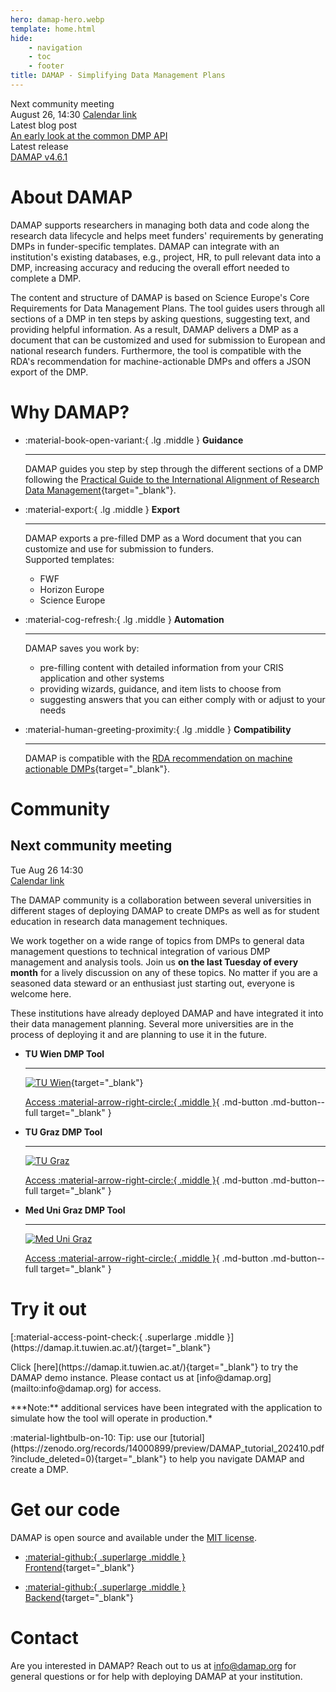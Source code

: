 ```yaml
---
hero: damap-hero.webp
template: home.html
hide:
    - navigation
    - toc
    - footer
title: DAMAP - Simplifying Data Management Plans
---
```


<div class="infobox">
    <div class="infobox__item">
        <div class="infobox__title">Next community meeting</div>
        <div class="infobox__data">
            <span class="infobox__text"><time datetime="2025-08-26T14:30:00+0200">August 26, 14:30</time></span>
            <a href="community-meeting.ics" class="md-button sm">Calendar link</a>
        </div>
    </div>
    <div class="infobox__item">
        <div class="infobox__title">Latest blog post</div>
        <div class="infobox__data">
            <span class="infobox__text"><a href="/blog/2025/07/15/an-early-look-at-the-common-dmp-api/">An early look at the common DMP API</a></span>
        </div>
    </div>
    <div class="infobox__item">
        <div class="infobox__title">Latest release</div>
        <div class="infobox__data">
            <span class="infobox__text"><a href="https://github.com/damap-org/damap-backend/releases/latest" target="_blank" rel="noopener noreferrer">DAMAP v4.6.1</a></span>
        </div>
    </div>
</div>

# About DAMAP

DAMAP supports researchers in managing both data and code along the research data lifecycle and helps meet funders' requirements by generating DMPs in funder-specific templates. DAMAP can integrate with an institution's existing databases, e.g., project, HR, to pull relevant data into a DMP, increasing accuracy and reducing the overall effort needed to complete a DMP.

The content and structure of DAMAP is based on Science Europe's Core Requirements for Data Management Plans. The tool guides users through all sections of a DMP in ten steps by asking questions, suggesting text, and providing helpful information. As a result, DAMAP delivers a DMP as a document that can be customized and used for submission to European and national research funders. Furthermore, the tool is compatible with the RDA's recommendation for machine-actionable DMPs and offers a JSON export of the DMP.

# Why DAMAP?

<div class="grid grid__4 cards" markdown>

-   :material-book-open-variant:{ .lg .middle } __Guidance__

    ---

    DAMAP guides you step by step through the different sections of a DMP following the [Practical Guide to the International Alignment of Research Data Management](https://doi.org/10.5281/zenodo.4915861){target="_blank"}.

-   :material-export:{ .lg .middle } __Export__

    ---

    DAMAP exports a pre-filled DMP as a Word document that you can customize and use for submission to funders.<br />
    Supported templates:
    <ul><li>FWF</li>
    <li>Horizon Europe</li>
    <li>Science Europe</li></ul>

-   :material-cog-refresh:{ .lg .middle } __Automation__

    ---

    DAMAP saves you work by:
    <ul>
    <li>pre-filling content with detailed information from your CRIS application and other systems</li>
    <li>providing wizards, guidance, and item lists to choose from</li>
    <li>suggesting answers that you can either comply with or adjust to your needs</li>
    </ul>

-   :material-human-greeting-proximity:{ .lg .middle } __Compatibility__

    ---

    DAMAP is compatible with the [RDA recommendation on machine actionable DMPs](https://doi.org/10.15497/rda00039){target="_blank"}.

</div>

# Community

<div class="calendar__block">
<div class="calendar" markdown>
    <h2>Next community meeting</h2>
    <time datetime="2025-08-26T14:30:00+0200">
        <span class="calendar__dow">Tue</span>
        <span class="calendar__day">Aug 26</span>
        <span class="calendar__time">14:30</span>
    </time>
    <footer>
        <a href="community-meeting.ics" class="md-button md-button--full">Calendar link</a>
    </footer>
</div>
<div class="calendar__text">
<p>
The DAMAP community is a collaboration between several universities in different stages of deploying DAMAP to create DMPs as well as for student education in research data management techniques.
</p>
<p>
We work together on a wide range of topics from DMPs to general data management questions to technical integration of various DMP management and analysis tools. Join us <strong>on the last Tuesday of every month</strong> for a lively discussion on any of these topics. No matter if you are a seasoned data steward or an enthusiast just starting out, everyone is welcome here.
</p>
</div>
</div>
<p class="center">These institutions have already deployed DAMAP and have integrated it into their data management planning. Several more universities are in the process of deploying it and are planning to use it in the future.</p>

<div class="grid cards showcase" markdown>

-   __TU Wien DMP Tool__

    ---

    [![TU Wien](TU_Wien_Square.svg)](https://dmptool.tuwien.ac.at/){target="_blank"}

    [Access :material-arrow-right-circle:{ .middle }](https://dmptool.tuwien.ac.at/){ .md-button .md-button--full target="_blank" }
 
-   __TU Graz DMP Tool__
    
    ---
    
    [![TU Graz](TU_Graz_Square.svg)](https://dmp.tugraz.at/)

    [Access :material-arrow-right-circle:{ .middle }](https://dmp.tugraz.at/){ .md-button .md-button--full target="_blank" }

-   __Med Uni Graz DMP Tool__

    ---

    [![Med Uni Graz](Med_Uni_Graz_Square.svg)](https://www.medunigraz.at/)

    [Access :material-arrow-right-circle:{ .middle }](https://www.medunigraz.at/){ .md-button .md-button--full target="_blank" }

</div>

# Try it out

<p class="center" markdown>[:material-access-point-check:{ .superlarge .middle }](https://damap.it.tuwien.ac.at/){target="_blank"}</p>

<p class="center" markdown>Click [here](https://damap.it.tuwien.ac.at/){target="_blank"} to try the DAMAP demo instance. Please contact us at [&#105;&#110;&#102;&#111;&#64;&#100;&#97;&#109;&#97;&#112;&#46;&#111;&#114;&#103;](&#109;&#97;&#105;&#108;&#116;&#111;&#58;&#105;&#110;&#102;&#111;&#64;&#100;&#97;&#109;&#97;&#112;&#46;&#111;&#114;&#103;) for access.</p>

<p class="center" markdown>***Note:** additional services have been integrated with the application to simulate how the tool will operate in production.*</p>

<p class="center" markdown>:material-lightbulb-on-10: Tip: use our [tutorial](https://zenodo.org/records/14000899/preview/DAMAP_tutorial_202410.pdf?include_deleted=0){target="_blank"} to help you navigate DAMAP and create a DMP.</p> 

# Get our code

<p class="center">DAMAP is open source and available under the <a href="https://opensource.org/license/mit" target="_blank">MIT license</a>.</p>

<div class="grid cards center" markdown>

-   [:material-github:{ .superlarge .middle }<br />Frontend](https://github.com/damap-org/damap-frontend){target="_blank"}
 
-   [:material-github:{ .superlarge .middle }<br />Backend](https://github.com/damap-org/damap-backend){target="_blank"}

</div>

# Contact

Are you interested in DAMAP? Reach out to us at [&#105;&#110;&#102;&#111;&#64;&#100;&#97;&#109;&#97;&#112;&#46;&#111;&#114;&#103;](&#109;&#97;&#105;&#108;&#116;&#111;&#58;&#105;&#110;&#102;&#111;&#64;&#100;&#97;&#109;&#97;&#112;&#46;&#111;&#114;&#103;) for general questions or for help with deploying DAMAP at your institution.